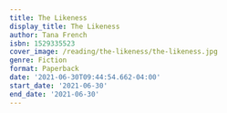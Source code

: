 ```yaml
---
title: The Likeness
display_title: The Likeness
author: Tana French
isbn: 1529335523
cover_image: /reading/the-likeness/the-likeness.jpg
genre: Fiction
format: Paperback
date: '2021-06-30T09:44:54.662-04:00'
start_date: '2021-06-30'
end_date: '2021-06-30'
---
```


